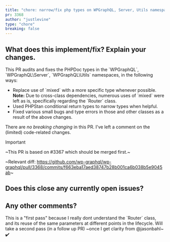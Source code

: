 ```yaml
---
title: "chore: narrow/fix php types on WPGraphQL, Server, Utils namespaces"
pr: 3368
author: "justlevine"
type: "chore"
breaking: false
---
```


## What does this implement/fix? Explain your changes.


This PR audits and fixes the PHPDoc types in the \`WPGraphQL\`, \`WPGraphQL\Server\`, \`WPGraphQL\Utils\` namespaces, in the following ways:

- Replace use of \`mixed\` with a more specific type whenever possible.
   **Note:** Due to cross-class dependencies, numerous uses of \`mixed\` were left as is, specifically regarding the \`Router\` class.
- Used PHPStan conditional return types to narrow types when helpful.
- Fixed various small bugs and type errors in those and other classes as a result of the above changes.

There are _no breaking changing_ in this PR. I've left a comment on the (limited) code-related changes.

> [!IMPORTANT]
> ~This PR is based on #3367 which should be merged first.~
> 
> ~Relevant diff: https://github.com/wp-graphql/wp-graphql/pull/3368/commits/f663eba17aed38747b28b001ca6b038b5e9045ab~


## Does this close any currently open issues?



## Any other comments?



This is a "first pass" because I really dont understand the \`Router\` class, and its reuse of the same parameters at different points in the lifecycle. Will take a second pass (in a follow up PR) ~once I get clarity from @jasonbahl~ ✔️
